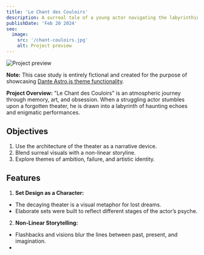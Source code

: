 ```yaml
---
title: 'Le Chant des Couloirs'
description: A surreal tale of a young actor navigating the labyrinthine halls of an abandoned theater in search of a lost performance.
publishDate: 'Feb 20 2024'
seo:
  image:
    src: '/chant-couloirs.jpg'
    alt: Project preview
---
```


![Project preview](/chant-couloirs.jpg)

**Note:** This case study is entirely fictional and created for the purpose of showcasing [Dante Astro.js theme functionality](https://justgoodui.com/astro-themes/dante/).

**Project Overview:**
"Le Chant des Couloirs" is an atmospheric journey through memory, art, and obsession. When a struggling actor stumbles upon a forgotten theater, he is drawn into a labyrinth of haunting echoes and enigmatic performances.

## Objectives

1. Use the architecture of the theater as a narrative device.
2. Blend surreal visuals with a non-linear storyline.
3. Explore themes of ambition, failure, and artistic identity.

## Features

1. **Set Design as a Character:**

- The decaying theater is a visual metaphor for lost dreams.
- Elaborate sets were built to reflect different stages of the actor’s psyche.

2. **Non-Linear Storytelling:**

- Flashbacks and visions blur the lines between past, present, and imagination.
-

